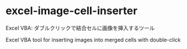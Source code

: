 # excel-image-cell-inserter

Excel VBA: ダブルクリックで結合セルに画像を挿入するツール 

Excel VBA tool for inserting images into merged cells with double-click
